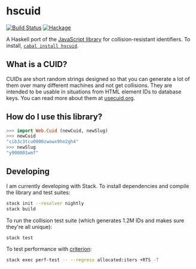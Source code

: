 # hscuid

[![Build Status](https://travis-ci.org/eightyeight/hscuid.svg?branch=master)](https://travis-ci.org/eightyeight/hscuid)
[![Hackage](https://img.shields.io/hackage/v/hscuid.svg)](https://hackage.haskell.org/package/hscuid)

A Haskell port of the [JavaScript library][cuid] for collision-resistant identifiers.
To install, [`cabal install hscuid`][hscuid].

## What is a CUID?

CUIDs are short random strings designed so that you can generate a lot of them over many different machines and not get collisions.
They are intended to be usable in situations from HTML element IDs to database keys.
You can read more about them at [usecuid.org][].

## How do I use this library?

```haskell
>>> import Web.Cuid (newCuid, newSlug)
>>> newCuid
"cib3c3tcu0000zwowx9ho2gh4"
>>> newSlug
"y900001wmf"
```

## Developing

I am currently developing with Stack.
To install dependencies and compile the library and test suites:

```sh
stack init --resolver nightly
stack build
```

To run the collision test suite (which generates 1.2M IDs and makes sure they're all unique):

```sh
stack test
```

To test performance with [criterion][]:

```sh
stack exec perf-test -- --regress allocated:iters +RTS -T
```

[cuid]: https://github.com/ericelliott/cuid
[hscuid]: https://hackage.haskell.org/package/hscuid
[semver]: http://semver.org
[usecuid.org]: https://usecuid.org
[criterion]: https://hackage.haskell.org/package/criterion
